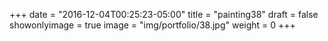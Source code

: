 
+++
date = "2016-12-04T00:25:23-05:00"
title = "painting38"
draft = false
showonlyimage = true
image = "img/portfolio/38.jpg"
weight = 0
+++
